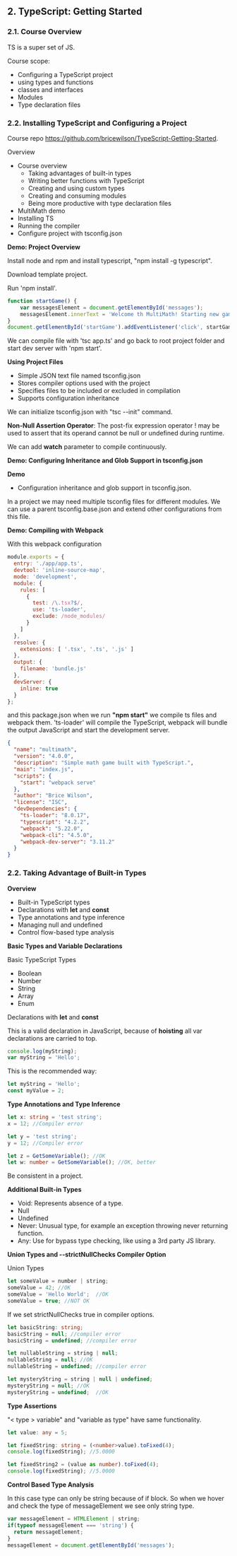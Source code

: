 ## 2. TypeScript: Getting Started
### 2.1. Course Overview

TS is a super set of JS.

Course scope:
- Configuring a TypeScript project
- using types and functions
- classes and interfaces
- Modules
- Type declaration files

### 2.2. Installing TypeScript and Configuring a Project

Course repo https://github.com/bricewilson/TypeScript-Getting-Started.

Overview
- Course overview
    - Taking advantages of built-in types
    - Writing better functions with TypeScript
    - Creating and using custom types
    - Creating and consuming modules
    - Being more productive with type declaration files
- MultiMath demo
- Installing TS
- Running the compiler
- Configure project with tsconfig.json

**Demo: Project Overview**

Install node and npm and install typescript, "npm install -g typescript".

Download template project.

Run 'npm install'.

```ts
function startGame() {
    var messagesElement = document.getElementById('messages');
    messagesElement.innerText = 'Welcome th MultiMath! Starting new game...';
}
document.getElementById('startGame').addEventListener('click', startGame);
```

We can compile file with 'tsc app.ts' and go back to root project folder and start dev server with 'npm start'.


**Using Project Files**
- Simple JSON text file named tsconfig.json
- Stores compiler options used with the project
- Specifies files to be included or excluded in compilation
- Supports configuration inheritance

We can initialize tsconfig.json with "tsc --init" command.

**Non-Null Assertion Operator**: The post-fix expression operator ! may be used to assert that its operand cannot be null or undefined during runtime.

We can add **watch** parameter to compile continuously.

**Demo: Configuring Inheritance and Glob Support in tsconfig.json**

**Demo**
- Configuration inheritance and glob support in tsconfig.json.

In a project we may need multiple tsconfig files for different modules. We can use a parent tsconfig.base.json and extend other configurations from this file.

**Demo: Compiling with Webpack**

With this webpack configuration 

```js
module.exports = {
  entry: './app/app.ts',
  devtool: 'inline-source-map',
  mode: 'development',
  module: {
    rules: [
      {
        test: /\.tsx?$/,
        use: 'ts-loader',
        exclude: /node_modules/
      }
    ]
  },
  resolve: {
    extensions: [ '.tsx', '.ts', '.js' ]
  },
  output: {
    filename: 'bundle.js'
  },
  devServer: {
    inline: true
  }
};
```

and this package.json when we run **"npm start"** we compile ts files and webpack them. 'ts-loader' will compile the TypeScript, webpack will bundle the output JavaScript and start the development server.

```json
{
  "name": "multimath",
  "version": "4.0.0",
  "description": "Simple math game built with TypeScript.",
  "main": "index.js",
  "scripts": {
    "start": "webpack serve"
  },
  "author": "Brice Wilson",
  "license": "ISC",
  "devDependencies": {
    "ts-loader": "8.0.17",
    "typescript": "4.2.2",
    "webpack": "5.22.0",
    "webpack-cli": "4.5.0",
    "webpack-dev-server": "3.11.2"
  }
}
```

### 2.2. Taking Advantage of Built-in Types

**Overview**
- Built-in TypeScript types
- Declarations with **let** and **const**
- Type annotations and type inference
- Managing null and undefined
- Control flow-based type analysis

**Basic Types and Variable Declarations**

Basic TypeScript Types
- Boolean
- Number
- String
- Array
- Enum

Declarations with **let** and **const**

This is a valid declaration in JavaScript, because of **hoisting** all var declarations are carried to top.
```js
console.log(myString);
var myString = 'Hello';
```

This is the recommended way:

```js
let myString = 'Hello';
const myValue = 2;
```

**Type Annotations and Type Inference**

```ts
let x: string = 'test string';
x = 12; //Compiler error

let y = 'test string';
y = 12; //Compiler error

let z = GetSomeVariable(); //OK
let w: number = GetSomeVariable(); //OK, better
```

Be consistent in a project.

**Additional Built-in Types**
- Void: Represents absence of a type.
- Null
- Undefined
- Never: Unusual type, for example an exception throwing never returning function.
- Any: Use for bypass type checking, like using a 3rd party JS library.

**Union Types and --strictNullChecks Compiler Option**

Union Types

```ts
let someValue = number | string;
someValue = 42; //OK
someValue = 'Hello World';  //OK
someValue = true; //NOT OK
```

If we set strictNullChecks true in compiler options.
```ts
let basicString: string;
basicString = null; //compiler error
basicString = undefined; //compiler error

let nullableString = string | null;
nullableString = null; //OK
nullableString = undefined; //compiler error

let mysteryString = string | null | undefined;
mysteryString = null; //OK
mysteryString = undefined;  //OK
```

**Type Assertions**

"< type > variable" and "variable as type" have same functionality.

```ts
let value: any = 5;

let fixedString: string = (<number>value).toFixed(4);
console.log(fixedString); //5.0000

let fixedString2 = (value as number).toFixed(4);
console.log(fixedString); //5.0000
```

**Control Based Type Analysis**

In this case type can only be string because of if block. So when we hover and check the type of messageElement we see only string type.

```ts
var messageElement = HTMLElement | string;
if(typeof messageElement === 'string') {
  return messageElement;
}
messageElement = document.getElementById('messages');
```

